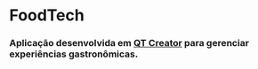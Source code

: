# FoodTech
### Aplicação desenvolvida em [QT Creator](http://www.qt.io) para gerenciar experiências gastronômicas.

